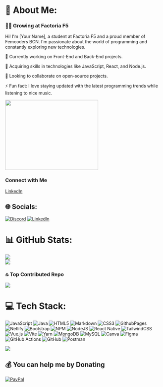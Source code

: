 # 💫 About Me:
### 🧚🏼 Growing at Factoria F5

Hi! I'm [Your Name], a student at Factoria F5 and a proud member of Femcoders BCN. I'm passionate about the world of programming and constantly exploring new technologies.

 🔭 Currently working on Front-End and Back-End projects.
 
 🌱 Acquiring skills in technologies like JavaScript, React, and Node.js.
 
 👯 Looking to collaborate on open-source projects.
 
 ⚡ Fun fact: I love staying updated with the latest programming trends while listening to nice music.



<div><img src="https://media2.giphy.com/media/3ohhwEBrUKal8ebBni/giphy.gif?cid=5a38a5a2x273mp3nacq1zyph8jh519qhtz4t5uzvkfasfqno&amp;ep=v1_gifs_search&amp;rid=giphy.gif&amp;ct=g" style="border:0;height:225px;width:300px"/>

### Connect with Me
[LinkedIn](https://www.linkedin.com/in/shailagonzalezcarrero/) 



## 🌐 Socials:
[![Discord](https://img.shields.io/badge/Discord-%237289DA.svg?logo=discord&logoColor=white)](https://discord.gg/499646935204888576) [![LinkedIn](https://img.shields.io/badge/LinkedIn-%230077B5.svg?logo=linkedin&logoColor=white)](https://linkedin.com/in/https://www.linkedin.com/in/shailagonzalezcarrero/) 


# 📊 GitHub Stats:
![](https://github-readme-stats.vercel.app/api?username=ShailaGonzalez&theme=ambient_gradient&hide_border=false&include_all_commits=true&count_private=false)<br/>
![](https://github-readme-streak-stats.herokuapp.com/?user=ShailaGonzalez&theme=ambient_gradient&hide_border=false)<br/>


### 🔝 Top Contributed Repo
![](https://github-contributor-stats.vercel.app/api?username=ShailaGonzalez&limit=5&theme=dark&combine_all_yearly_contributions=true)


# 💻 Tech Stack:
![JavaScript](https://img.shields.io/badge/javascript-%23323330.svg?style=plastic&logo=javascript&logoColor=%23F7DF1E) ![Java](https://img.shields.io/badge/java-%23ED8B00.svg?style=plastic&logo=openjdk&logoColor=white) ![HTML5](https://img.shields.io/badge/html5-%23E34F26.svg?style=plastic&logo=html5&logoColor=white) ![Markdown](https://img.shields.io/badge/markdown-%23000000.svg?style=plastic&logo=markdown&logoColor=white) ![CSS3](https://img.shields.io/badge/css3-%231572B6.svg?style=plastic&logo=css3&logoColor=white) ![GithubPages](https://img.shields.io/badge/github%20pages-121013?style=plastic&logo=github&logoColor=white) ![Netlify](https://img.shields.io/badge/netlify-%23000000.svg?style=plastic&logo=netlify&logoColor=#00C7B7) ![Bootstrap](https://img.shields.io/badge/bootstrap-%238511FA.svg?style=plastic&logo=bootstrap&logoColor=white) ![NPM](https://img.shields.io/badge/NPM-%23CB3837.svg?style=plastic&logo=npm&logoColor=white) ![NodeJS](https://img.shields.io/badge/node.js-6DA55F?style=plastic&logo=node.js&logoColor=white) ![React Native](https://img.shields.io/badge/react_native-%2320232a.svg?style=plastic&logo=react&logoColor=%2361DAFB) ![TailwindCSS](https://img.shields.io/badge/tailwindcss-%2338B2AC.svg?style=plastic&logo=tailwind-css&logoColor=white) ![Vue.js](https://img.shields.io/badge/vue.js-%2335495e.svg?style=plastic&logo=vuedotjs&logoColor=%234FC08D) ![Vite](https://img.shields.io/badge/vite-%23646CFF.svg?style=plastic&logo=vite&logoColor=white) ![Yarn](https://img.shields.io/badge/yarn-%232C8EBB.svg?style=plastic&logo=yarn&logoColor=white) ![MongoDB](https://img.shields.io/badge/MongoDB-%234ea94b.svg?style=plastic&logo=mongodb&logoColor=white) ![MySQL](https://img.shields.io/badge/mysql-4479A1.svg?style=plastic&logo=mysql&logoColor=white) ![Canva](https://img.shields.io/badge/Canva-%2300C4CC.svg?style=plastic&logo=Canva&logoColor=white) ![Figma](https://img.shields.io/badge/figma-%23F24E1E.svg?style=plastic&logo=figma&logoColor=white) ![GitHub Actions](https://img.shields.io/badge/github%20actions-%232671E5.svg?style=plastic&logo=githubactions&logoColor=white) ![GitHub](https://img.shields.io/badge/github-%23121011.svg?style=plastic&logo=github&logoColor=white) ![Postman](https://img.shields.io/badge/Postman-FF6C37?style=plastic&logo=postman&logoColor=white)



  
[![](https://visitcount.itsvg.in/api?id=ShailaGonzalez&icon=7&color=10)](https://visitcount.itsvg.in)

  ## 💰 You can help me by Donating
  [![PayPal](https://img.shields.io/badge/PayPal-00457C?style=for-the-badge&logo=paypal&logoColor=white)](https://paypal.me/shailagonzalezcarrero@gmail.com) 
